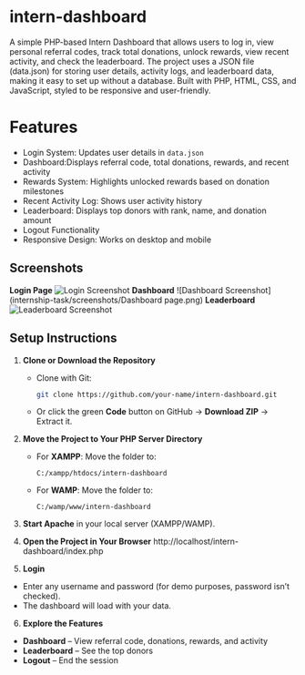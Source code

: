 # intern-dashboard
A simple PHP-based Intern Dashboard that allows users to log in, view personal referral codes, track total donations, unlock rewards, view recent activity, and check the leaderboard.
The project uses a JSON file (data.json) for storing user details, activity logs, and leaderboard data, making it easy to set up without a database.
Built with PHP, HTML, CSS, and JavaScript, styled to be responsive and user-friendly.
# Features
- Login System: Updates user details in `data.json`
- Dashboard:Displays referral code, total donations, rewards, and recent activity
- Rewards System: Highlights unlocked rewards based on donation milestones
- Recent Activity Log: Shows user activity history
- Leaderboard: Displays top donors with rank, name, and donation amount
- Logout Functionality
- Responsive Design: Works on desktop and mobile

## Screenshots
**Login Page**
![Login Screenshot](internship-task/screenshots/index.png)
**Dashboard**
![Dashboard Screenshot](internship-task/screenshots/Dashboard page.png)
**Leaderboard**
![Leaderboard Screenshot](internship-task/screenshots/leaderboard.png)

## Setup Instructions

1. **Clone or Download the Repository**
   - Clone with Git:
     ```bash
     git clone https://github.com/your-name/intern-dashboard.git
     ```
   - Or click the green **Code** button on GitHub → **Download ZIP** → Extract it.

2. **Move the Project to Your PHP Server Directory**
   - For **XAMPP**: Move the folder to:
     ```
     C:/xampp/htdocs/intern-dashboard
     ```
   - For **WAMP**: Move the folder to:
     ```
     C:/wamp/www/intern-dashboard
     ```

3. **Start Apache** in your local server (XAMPP/WAMP).

4. **Open the Project in Your Browser**
http://localhost/intern-dashboard/index.php 
5. **Login**
- Enter any username and password (for demo purposes, password isn’t checked).
- The dashboard will load with your data.

6. **Explore the Features**
- **Dashboard** – View referral code, donations, rewards, and activity
- **Leaderboard** – See the top donors
- **Logout** – End the session

